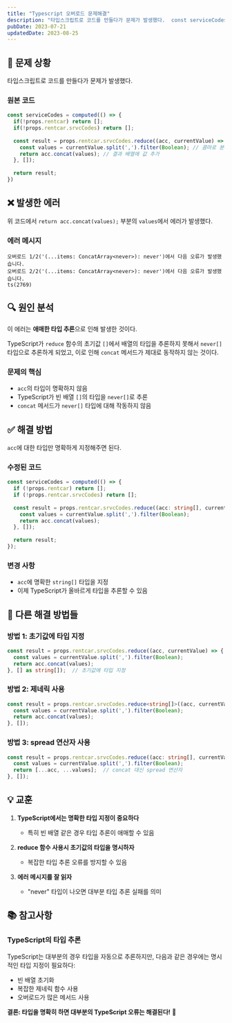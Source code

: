 ```yaml
---
title: "Typescript 오버로드 문제해결"
description: "타입스크립트로 코드를 만들다가 문제가 발생했다.  const serviceCodes = computed(() => {   if(!props.rentcar) return [];   if(!props.rentcar.srvcCodes) return [];   const result = pro..."
pubDate: 2023-07-21
updatedDate: 2023-08-25
---
```


## 🚨 문제 상황

타입스크립트로 코드를 만들다가 문제가 발생했다.

### 원본 코드

```typescript
const serviceCodes = computed(() => {
  if(!props.rentcar) return [];
  if(!props.rentcar.srvcCodes) return [];
  
  const result = props.rentcar.srvcCodes.reduce((acc, currentValue) => {
    const values = currentValue.split(',').filter(Boolean); // 콤마로 분리하고 빈 문자열 제거
    return acc.concat(values); // 결과 배열에 값 추가
  }, []);
  
  return result;
})
```

## ❌ 발생한 에러

위 코드에서 `return acc.concat(values);` 부분의 `values`에서 에러가 발생했다.

### 에러 메시지

```
오버로드 1/2('(...items: ConcatArray<never>): never')에서 다음 오류가 발생했습니다.
오버로드 2/2('(...items: ConcatArray<never>): never')에서 다음 오류가 발생했습니다.
ts(2769)
```

## 🔍 원인 분석

이 에러는 **애매한 타입 추론**으로 인해 발생한 것이다.

TypeScript가 `reduce` 함수의 초기값 `[]`에서 배열의 타입을 추론하지 못해서 `never[]` 타입으로 추론하게 되었고, 이로 인해 `concat` 메서드가 제대로 동작하지 않는 것이다.

### 문제의 핵심
- `acc`의 타입이 명확하지 않음
- TypeScript가 빈 배열 `[]`의 타입을 `never[]`로 추론
- `concat` 메서드가 `never[]` 타입에 대해 작동하지 않음

## ✅ 해결 방법

`acc`에 대한 타입만 명확하게 지정해주면 된다.

### 수정된 코드

```typescript
const serviceCodes = computed(() => {
  if (!props.rentcar) return [];
  if (!props.rentcar.srvcCodes) return [];
  
  const result = props.rentcar.srvcCodes.reduce((acc: string[], currentValue) => {
    const values = currentValue.split(',').filter(Boolean);
    return acc.concat(values);
  }, []);
  
  return result;
});
```

### 변경 사항
- `acc`에 명확한 `string[]` 타입을 지정
- 이제 TypeScript가 올바르게 타입을 추론할 수 있음

## 🎯 다른 해결 방법들

### 방법 1: 초기값에 타입 지정

```typescript
const result = props.rentcar.srvcCodes.reduce((acc, currentValue) => {
  const values = currentValue.split(',').filter(Boolean);
  return acc.concat(values);
}, [] as string[]);  // 초기값에 타입 지정
```

### 방법 2: 제네릭 사용

```typescript
const result = props.rentcar.srvcCodes.reduce<string[]>((acc, currentValue) => {
  const values = currentValue.split(',').filter(Boolean);
  return acc.concat(values);
}, []);
```

### 방법 3: spread 연산자 사용

```typescript
const result = props.rentcar.srvcCodes.reduce((acc: string[], currentValue) => {
  const values = currentValue.split(',').filter(Boolean);
  return [...acc, ...values];  // concat 대신 spread 연산자
}, []);
```

## 💡 교훈

1. **TypeScript에서는 명확한 타입 지정이 중요하다**
   - 특히 빈 배열 같은 경우 타입 추론이 애매할 수 있음

2. **reduce 함수 사용시 초기값의 타입을 명시하자**
   - 복잡한 타입 추론 오류를 방지할 수 있음

3. **에러 메시지를 잘 읽자**
   - "never" 타입이 나오면 대부분 타입 추론 실패를 의미

## 📚 참고사항

### TypeScript의 타입 추론

TypeScript는 대부분의 경우 타입을 자동으로 추론하지만, 다음과 같은 경우에는 명시적인 타입 지정이 필요하다:

- 빈 배열 초기화
- 복잡한 제네릭 함수 사용
- 오버로드가 많은 메서드 사용

**결론: 타입을 명확히 하면 대부분의 TypeScript 오류는 해결된다!** 🎉